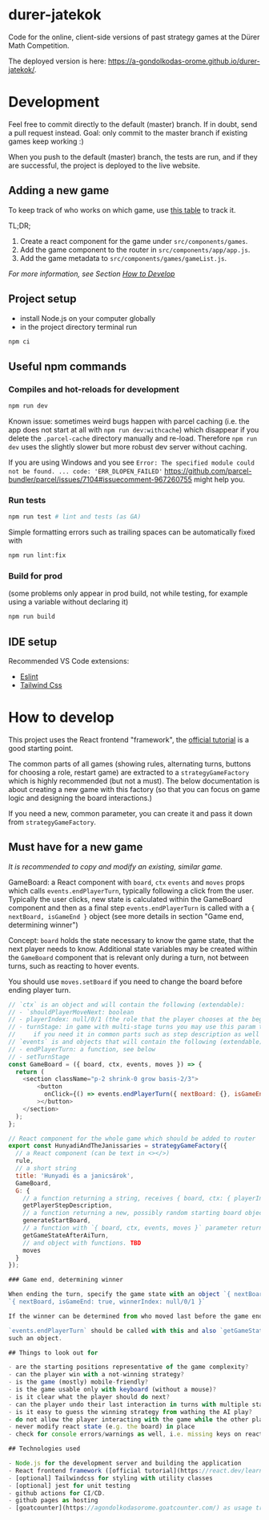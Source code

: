 # durer-jatekok

Code for the online, client-side versions of past strategy games at the Dürer Math Competition.

The deployed version is here: https://a-gondolkodas-orome.github.io/durer-jatekok/.

# Development

Feel free to commit directly to the default (master) branch. If in doubt, send a pull request instead.
Goal: only commit to the master branch if existing games keep working :)

When you push to the default (master) branch, the tests are run, and if they are successful, the project is deployed to the live website.

## Adding a new game

To keep track of who works on which game, use [this table](https://docs.google.com/spreadsheets/d/1-6u9PCtvf_gDHrs65x36pmDzFt4nZZx_IUuXrgS2aZk/edit#gid=0) to track it.

TL;DR;

1. Create a react component for the game under `src/components/games`.
2. Add the game component to the router in `src/components/app/app.js`.
3. Add the game metadata to `src/components/games/gameList.js`.

*For more information, see Section [How to Develop](#how-to-develop)*

## Project setup

- install Node.js on your computer globally
- in the project directory terminal run

```bash
npm ci
```

## Useful npm commands

### Compiles and hot-reloads for development

```bash
npm run dev
```

Known issue: sometimes weird bugs happen with parcel caching (i.e. the app does not start at all with `npm run dev:withcache`) which disappear if you delete the `.parcel-cache`
directory manually and re-load. Therefore `npm run dev` uses the slightly slower but more robust dev server without caching.

If you are using Windows and you see `Error: The specified module could not be found. ... code: 'ERR_DLOPEN_FAILED'`
https://github.com/parcel-bundler/parcel/issues/7104#issuecomment-967260755 might help you.

### Run tests

```bash
npm run test # lint and tests (as GA)
```

Simple formatting errors such as trailing spaces can be automatically fixed with
```bash
npm run lint:fix
```

### Build for prod

(some problems only appear in prod build, not while testing, for example using a variable without declaring it)

```bash
npm run build
```

## IDE setup

Recommended VS Code extensions:

- [Eslint](https://marketplace.visualstudio.com/items?itemName=dbaeumer.vscode-eslint)
- [Tailwind Css](https://marketplace.visualstudio.com/items?itemName=bradlc.vscode-tailwindcss)

# How to develop

This project uses the React frontend "framework", the [official tutorial](https://react.dev/learn) is a good starting point.

The common parts of all games (showing rules, alternating turns, buttons for choosing a role, restart game) are extracted
to a `strategyGameFactory` which is highly recommended (but not a must). The below documentation is about creating a new game
with this factory (so that you can focus on game logic and designing the board interactions.)

If you need a new, common parameter, you can create it and pass it down from `strategyGameFactory`.

## Must have for a new game

*It is recommended to copy and modify an existing, similar game.*

GameBoard: a React component with `board`, `ctx` `events` and `moves` props which calls `events.endPlayerTurn`,
typically following a click from the user. Typically the user clicks, new state is calculated within
the GameBoard component and then as a final step `events.endPlayerTurn` is called with a
`{ nextBoard, isGameEnd }` object (see more details in section "Game end, determining winner")

Concept: `board` holds the state necessary to know the game state, that the next player
needs to know. Additional state variables may be created within the `GameBoard` component
that is relevant only during a turn, not between turns, such as reacting to hover events.

You should use `moves.setBoard` if you need to change the board before ending player turn.

```js
// `ctx` is an object and will contain the following (extendable):
// - `shouldPlayerMoveNext: boolean
// - playerIndex: null/0/1 (the role that the player chooses at the beginning)
// - turnStage: in game with multi-stage turns you may use this param to track to stage
//     if you need it in common parts such as step description as well
// `events` is and objects that will contain the following (extendable):
// - endPlayerTurn: a function, see below
// - setTurnStage
const GameBoard = ({ board, ctx, events, moves }) => {
  return (
    <section className="p-2 shrink-0 grow basis-2/3">   
        <button
          onClick={() => events.endPlayerTurn({ nextBoard: {}, isGameEnd: false })}
        ></button>
    </section>
  );
};
```

```js
// React component for the whole game which should be added to router
export const HunyadiAndTheJanissaries = strategyGameFactory({
  // a React component (can be text in <></>)
  rule,
  // a short string
  title: 'Hunyadi és a janicsárok',
  GameBoard,
  G: {
    // a function returning a string, receives { board, ctx: { playerIndex, turnStage, ... } }
    getPlayerStepDescription,
    // a function returning a new, possibly random starting board object
    generateStartBoard,
    // a function with `{ board, ctx, events, moves }` parameter returning `{ nextBoard, isGameEnd, winnerIndex }`
    getGameStateAfterAiTurn,
    // and object with functions. TBD
    moves
  }
});

### Game end, determining winner

When ending the turn, specify the game state with an object `{ nextBoard, isGameEnd: false }` or
`{ nextBoard, isGameEnd: true, winnerIndex: null/0/1 }`

If the winner can be determined from who moved last before the game ended, it is enough to pass `winnerIndex: null`.

`events.endPlayerTurn` should be called with this and also `getGameStateAfterAiTurn` should return
such an object.

## Things to look out for

- are the starting positions representative of the game complexity?
- can the player win with a not-winning strategy?
- is the game (mostly) mobile-friendly?
- is the game usable only with keyboard (without a mouse)?
- is it clear what the player should do next?
- can the player undo their last interaction in turns with multiple stages?
- is it easy to guess the winning strategy from wathing the AI play?
- do not allow the player interacting with the game while the other player's step is in progress, use `ctx.shouldPlayerMoveNext`
- never modify react state (e.g. the board) in place
- check for console errors/warnings as well, i.e. missing keys on react components

## Technologies used

- Node.js for the development server and building the application
- React frontend framework ([official tutorial](https://react.dev/learn) is a good starting point)
- [optional] Tailwindcss for styling with utility classes
- [optional] jest for unit testing
- github actions for CI/CD.
- github pages as hosting
- [goatcounter](https://agondolkodasorome.goatcounter.com/) as usage tracker (Ildi has access)
